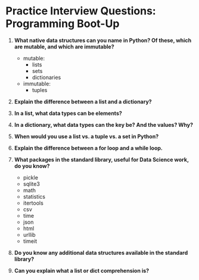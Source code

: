 # Practice Interview Questions:  Programming Boot-Up1. **What native data structures can you name in Python? Of these, which are mutable, and which are immutable?**    * mutable:        * lists        * sets        * dictionaries    * immutable:        * tuples1. **Explain the difference between a list and a dictionary?**1. **In a list, what data types can be elements?**1. **In a dictionary, what data types can the key be? And the values? Why?**1. **When would you use a list vs. a tuple vs. a set in Python?**1. **Explain the difference between a for loop and a while loop.**1. **What packages in the standard library, useful for Data Science work, do you know?**    * pickle    * sqlite3    * math    * statistics    * itertools    * csv    * time    * json    * html    * urllib    * timeit1. **Do you know any additional data structures available in the standard library?**1. **Can you explain what a list or dict comprehension is?**